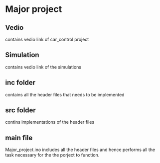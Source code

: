 # Major project

## Vedio
contains vedio link of car_control project

## Simulation
contains vedio link of the simulations

## inc folder 
contains all the header files that needs to be implemented

## src folder
contins implementations of the header files

## main file
Major_project.ino includes all the header files and hence performs all the task necessary for the the porject to function.


